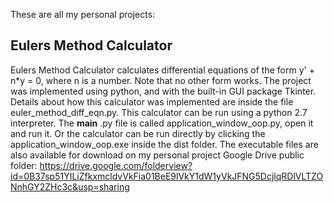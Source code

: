 These are all my personal projects:

Eulers Method Calculator
------------------------

Eulers Method Calculator calculates differential equations of the form y' + n*y = 0, where n is a number. Note that no other form works. The project was implemented using python, and with the built-in GUI package Tkinter. Details about how this calculator was implemented are inside the file euler_method_diff_eqn.py. 
This calculator can be run using a python 2.7 interpreter. The __main__ .py file is called application_window_oop.py, open it and run it. 
Or the calculator can be run directly by clicking the application_window_oop.exe inside the dist folder.
The executable files are also available for download on my personal project Google Drive public folder:
https://drive.google.com/folderview?id=0B37sp51YILiZfkxmcldvVkFia01BeE9lVkY1dW1yVkJFNG5DcjlqRDlVLTZONnhGY2ZHc3c&usp=sharing


